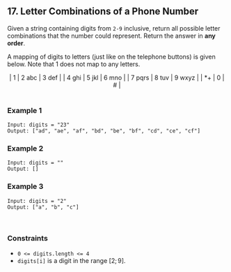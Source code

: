 ## 17. Letter Combinations of a Phone Number

Given a string containing digits from `2-9` inclusive, return all possible letter combinations that the number could represent. Return the answer in **any order**.  
  
A mapping of digits to letters (just like on the telephone buttons) is given below. Note that 1 does not map to any letters.

<center>
| 1 | 2 abc | 3 def |
| 4 ghi | 5 jkl | 6 mno |
| 7 pqrs | 8 tuv | 9 wxyz |
| *+ | 0 | # |
</center>

<br>

### Example 1

```
Input: digits = "23"
Output: ["ad", "ae", "af", "bd", "be", "bf", "cd", "ce", "cf"]
```

### Example 2

```
Input: digits = ""
Output: []
```

### Example 3

```
Input: digits = "2"
Output: ["a", "b", "c"]
```

<br>

### Constraints

* `0 <= digits.length <= 4`
* `digits[i]` is a digit in the range $[2; 9]$.
